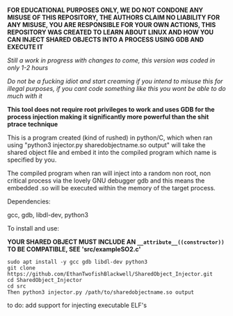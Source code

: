 **FOR EDUCATIONAL PURPOSES ONLY, WE DO NOT CONDONE ANY MISUSE OF THIS REPOSITORY, THE AUTHORS CLAIM NO LIABILITY FOR ANY MISUSE, YOU ARE RESPONSIBLE FOR YOUR OWN ACTIONS, THIS REPOSITORY WAS CREATED TO LEARN ABOUT LINUX AND HOW YOU CAN INJECT SHARED OBJECTS INTO A PROCESS USING GDB AND EXECUTE IT**

*Still a work in progress with changes to come, this version was coded in only 1-2 hours*

*Do not be a fucking idiot and start creaming if you intend to misuse this for illegal purposes, if you cant code something like this you wont be able to do much with it*

**This tool does not require root privileges to work and uses GDB for the process injection making it significantly more powerful than the shit ptrace technique**

This is a program created (kind of rushed) in python/C, which when ran using "python3 injector.py sharedobjectname.so output" will take the shared object file and embed it into the compiled program which name is specified by you.

The compiled program when ran will inject into a random non root, non critical process via the lovely GNU debugger gdb and this means the embedded .so will be executed within the memory of the target process.

Dependencies:

gcc, gdb, libdl-dev, python3

To install and use:

**YOUR SHARED OBJECT MUST INCLUDE AN `__attribute__((constructor))` TO BE COMPATIBLE, SEE 'src/exampleSO2.c'**

`sudo apt install -y gcc gdb libdl-dev python3` <br>
`git clone https://github.com/EthanTwofishBlackwell/SharedObject_Injector.git` <br>
`cd SharedObject_Injector` <br>
`cd src` <br>
`Then python3 injector.py /path/to/sharedobjectname.so output` <br>

to do:
add support for injecting executable ELF's

